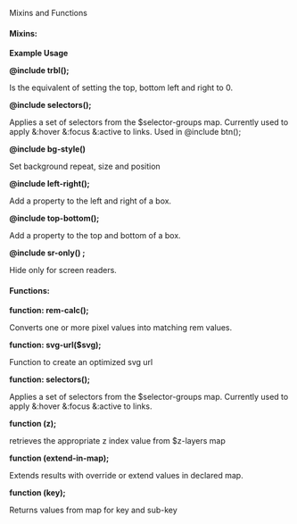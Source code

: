 Mixins and Functions

#### Mixins:

**Example Usage**

**@include trbl();**

Is the equivalent of setting the top, bottom left and right to 0.


**@include selectors();**

Applies a set of selectors from the $selector-groups map.
Currently used to apply &:hover &:focus &:active to links.
Used in @include btn();


**@include bg-style()**

Set background repeat, size and position


**@include left-right();**

Add a property to the left and right of a box.


**@include top-bottom();**

Add a property to the top and bottom of a box.


**@include sr-only() ;**

Hide only for screen readers.


#### Functions:

**function: rem-calc();**

Converts one or more pixel values into matching rem values.


**function: svg-url($svg);**

Function to create an optimized svg url


**function: selectors();**

Applies a set of selectors from the $selector-groups map.
Currently used to apply &:hover &:focus &:active to links.


**function (z);**

retrieves the appropriate z index value from $z-layers map


**function (extend-in-map);**

Extends results with override or extend values in declared map.


**function (key);**

Returns values from map for key and sub-key
